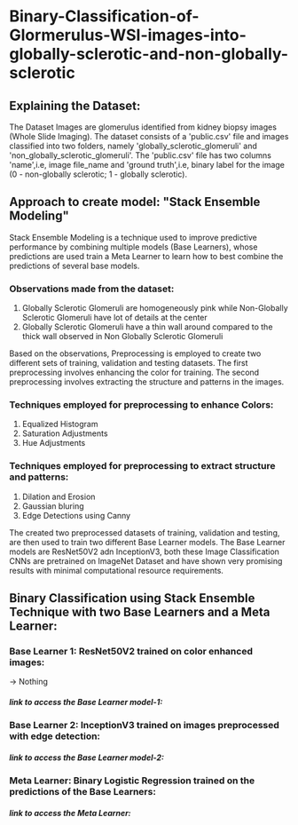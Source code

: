 # Binary-Classification-of-Glormerulus-WSI-images-into-globally-sclerotic-and-non-globally-sclerotic

## Explaining the Dataset:
The Dataset Images are glomerulus identified from kidney biopsy images (Whole Slide Imaging). The dataset consists of a 'public.csv' file and images classified into two folders, namely 'globally_sclerotic_glomeruli' and 'non_globally_sclerotic_glomeruli'. The 'public.csv' file has two columns 'name',i.e, image file_name and 'ground truth',i.e, binary label for the image (0 - non-globally sclerotic; 1 - globally sclerotic).

## Approach to create model: "Stack Ensemble Modeling"
Stack Ensemble Modeling is a technique used to improve predictive performance by combining multiple models (Base Learners), whose predictions are used train a Meta Learner to learn how to best combine the predictions of several base models.

### Observations made from the dataset:
1. Globally Sclerotic Glomeruli are homogeneously pink while Non-Globally Sclerotic Glomeruli have lot of details at the center
2. Globally Sclerotic Glomeruli have a thin wall around compared to the thick wall observed in Non Globally Sclerotic Glomeruli

Based on the observations, Preprocessing is employed to create two different sets of training, validation and testing datasets. The first preprocessing involves enhancing the color for training. The second preprocessing involves extracting the structure and patterns in the images.

### Techniques employed for preprocessing to enhance Colors:
1. Equalized Histogram
2. Saturation Adjustments
3. Hue Adjustments

### Techniques employed for preprocessing to extract structure and patterns:
1. Dilation and Erosion
2. Gaussian bluring
3. Edge Detections using Canny


The created two preprocessed datasets of training, validation and testing, are then used to train two different Base Learner models. The Base Learner models are ResNet50V2 adn InceptionV3, both these Image Classification CNNs are pretrained on ImageNet Dataset and have shown very promising results with minimal computational resource requirements.

## Binary Classification using Stack Ensemble Technique with two Base Learners and a Meta Learner:
### Base Learner 1: ResNet50V2 trained on color enhanced images:
-> Nothing

##### link to access the Base Learner model-1:
### Base Learner 2: InceptionV3 trained on images preprocessed with edge detection:

##### link to access the Base Learner model-2:
### Meta Learner: Binary Logistic Regression trained on the predictions of the Base Learners:

##### link to access the Meta Learner:
